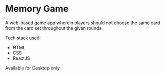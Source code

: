 # Memory Game

A web-based game app wherein players should not choose the same card from the card set throughout the given rounds.

Tech stack used:
  -  HTML
  -  CSS
  -  ReactJS

Available for Desktop only
